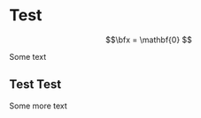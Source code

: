 <!-- mathjax include -->
<!-- {% include mathjax.html %} -->
<!-- defining some tex commands that can be used throughout the page-->
# Test
$$ \newcommand{\bfx}{\mathbf{x}}$$

$$\bfx = \mathbf{0} $$

Some text

## Test Test

Some more text
